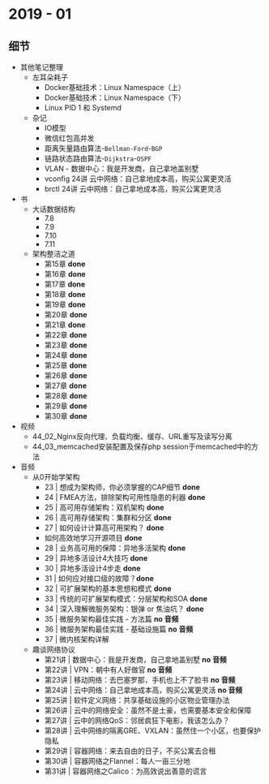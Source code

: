 # 2019 - 01 

## 细节

* 其他笔记整理
	* 左耳朵耗子
		* Docker基础技术：Linux Namespace（上）
		* Docker基础技术：Linux Namespace（下）
		* Linux PID 1 和 Systemd
	* 杂记
		* IO模型
		* 微信红包高并发
		* 距离矢量路由算法-`Bellman-Ford`-`BGP`
		* 链路状态路由算法-`Dijkstra`-`OSPF`
		* VLAN - 数据中心：我是开发商，自己拿地盖别墅
		* vconfig 24讲 云中网络：自己拿地成本高，购买公寓更灵活
		* brctl 24讲 云中网络：自己拿地成本高，购买公寓更灵活
* 书
	* 大话数据结构
		* 7.8
		* 7.9
		* 7.10
		* 7.11
	* 架构整洁之道
		* 第15章 **done**
		* 第16章 **done**
		* 第17章 **done**
		* 第18章 **done**
		* 第19章 **done**
		* 第20章 **done**
		* 第21章 **done**
		* 第22章 **done**
		* 第23章 **done**
		* 第24章 **done**
		* 第25章 **done**
		* 第26章 **done**
		* 第27章 **done**
		* 第28章 **done**
		* 第29章 **done**
		* 第30章 **done**
* 视频
	* 44_02_Nginx反向代理、负载均衡、缓存、URL重写及读写分离
	* 44_03_memcached安装配置及保存php session于memcached中的方法
* 音频
	* 从0开始学架构
		* 23 | 想成为架构师，你必须掌握的CAP细节 **done**
		* 24 | FMEA方法，排除架构可用性隐患的利器 **done**
		* 25 | 高可用存储架构：双机架构 **done**
		* 26 | 高可用存储架构：集群和分区 **done**
		* 27 | 如何设计计算高可用架构？ **done**
		* 如何高效地学习开源项目 **done**
		* 28 | 业务高可用的保障：异地多活架构 **done**
		* 29 | 异地多活设计4大技巧 **done**
		* 30 | 异地多活设计4步走 **done**
		* 31 | 如何应对接口级的故障？**done**
		* 32 | 可扩展架构的基本思想和模式 **done**
		* 33 | 传统的可扩展架构模式：分层架构和SOA **done**
		* 34 | 深入理解微服务架构：银弹 or 焦油坑？ **done**
		* 35 | 微服务架构最佳实践 - 方法篇 **no 音频**
		* 36 | 微服务架构最佳实践 - 基础设施篇 **no 音频**
		* 37 | 微内核架构详解
	*  趣谈网络协议 
		* 第21讲 | 数据中心：我是开发商，自己拿地盖别墅 **no 音频**
		* 第22讲 | VPN：朝中有人好做官 **no 音频**
		* 第23讲 | 移动网络：去巴塞罗那，手机也上不了脸书 **no 音频**
		* 第24讲 | 云中网络：自己拿地成本高，购买公寓更灵活 **no 音频**
		* 第25讲 | 软件定义网络：共享基础设施的小区物业管理办法
		* 第26讲 | 云中的网络安全：虽然不是土豪，也需要基本安全和保障
		* 第27讲 | 云中的网络QoS：邻居疯狂下电影，我该怎么办？
		* 第28讲 | 云中网络的隔离GRE、VXLAN：虽然住一个小区，也要保护隐私
		* 第29讲 | 容器网络：来去自由的日子，不买公寓去合租
		* 第30讲 | 容器网络之Flannel：每人一亩三分地
		* 第31讲 | 容器网络之Calico：为高效说出善意的谎言